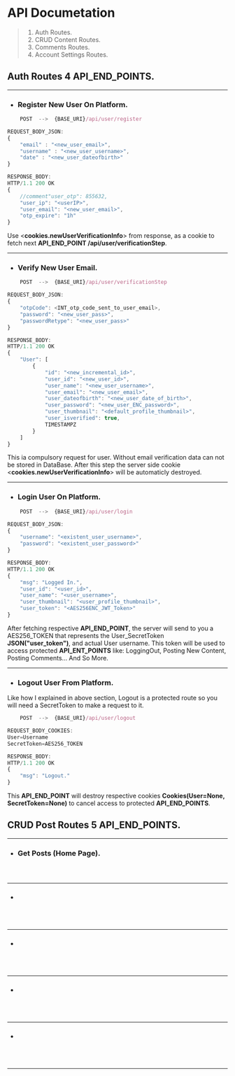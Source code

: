 
# API Documetation
> 1. Auth Routes.
> 2. CRUD Content Routes.
> 3. Comments Routes.
> 4. Account Settings Routes.

## Auth Routes 4 API_END_POINTS.

---

- ### Register New User On Platform.
```javascript
    POST  -->  {BASE_URI}/api/user/register
```
```javascript
REQUEST_BODY_JSON:
{
    "email" : "<new_user_email>",
    "username" : "<new_user_username>",
    "date" : "<new_user_dateofbirth>"
}
```
```javascript
RESPONSE_BODY:
HTTP/1.1 200 OK
{
	//comment"user_otp": 855632,
	"user_ip": "<userIP>",
	"user_email": "<new_user_email>",
	"otp_expire": "1h"
}
```
Use <__cookies.newUserVerificationInfo__> from response, as a cookie to fetch next __API_END_POINT /api/user/verificationStep__.

---

- ### Verify New User Email.
```javascript
    POST  -->  {BASE_URI}/api/user/verificationStep
```
```javascript
REQUEST_BODY_JSON:
{
	"otpCode": <INT_otp_code_sent_to_user_email>,
	"password": "<new_user_pass>",
	"passwordRetype": "<new_user_pass>"
}
```
```javascript
RESPONSE_BODY:
HTTP/1.1 200 OK
{
	"User": [
		{
			"id": "<new_incremental_id>",
			"user_id": "<new_user_id>",
			"user_name": "<new_user_username>",
			"user_email": "<new_user_email>",
			"user_dateofbirth": "<new_user_date_of_birth>",
			"user_password": "<new_user_ENC_password>",
			"user_thumbnail": "<default_profile_thumbnail>",
			"user_isverified": true,
			TIMESTAMPZ
		}
	]
}
```
This ia compulsory request for user. Without email verification data can not be stored in DataBase. After this step the server side cookie <__cookies.newUserVerificationInfo__> will be automaticly destroyed.

---

- ### Login User On Platform.
```javascript
	POST  -->  {BASE_URI}/api/user/login
```
```javascript
REQUEST_BODY_JSON:
{
	"username": "<existent_user_username>",
	"password": "<existent_user_password>"
}
```
```javascript
RESPONSE_BODY:
HTTP/1.1 200 OK
{
	"msg": "Logged In.",
	"user_id": "<user_id>",
	"user_name": "<user_username>",
	"user_thumbnail": "<user_profile_thumbnail>",
	"user_token": "<AES256ENC_JWT_Token>"
}
```
After fetching respective __API_END_POINT__, the server will send to you a AES256_TOKEN that represents the User_SecretToken __JSON("user_token")__, and actual User username. This token will be used to access protected __API_ENT_POINTS__ like: LoggingOut, Posting New Content, Posting Comments... And So More.

---

- ### Logout User From Platform.
Like how I explained in above section, Logout is a protected route so you will need a SecretToken to make a request to it.
```javascript
	POST  -->  {BASE_URI}/api/user/logout
```
```javascript
REQUEST_BODY_COOKIES:
User=Username
SecretToken=AES256_TOKEN
```
```javascript
RESPONSE_BODY:
HTTP/1.1 200 OK
{
	"msg": "Logout."
}
```
This __API_END_POINT__ will destroy respective cookies __Cookies(User=None, SecretToken=None)__ to cancel access to protected __API_END_POINTS__.

## CRUD Post Routes 5 API_END_POINTS.

---
- ### Get Posts (Home Page).
```javascript
```
```javascript
```
```javascript
```

---
- ### 
```javascript
```
```javascript
```
```javascript
```

---
- ### 
```javascript
```
```javascript
```
```javascript
```

---
- ### 
```javascript
```
```javascript
```
```javascript
```

---
- ### 
```javascript
```
```javascript
```
```javascript
```
---